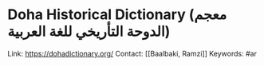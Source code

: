 # Doha Historical Dictionary (معجم الدوحة التأريخي للغة العربية)

Link: https://dohadictionary.org/
Contact: [[Baalbaki, Ramzi]]
Keywords: #ar